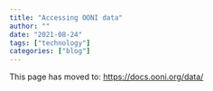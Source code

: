 ```yaml
---
title: "Accessing OONI data"
author: ""
date: "2021-08-24"
tags: ["technology"]
categories: ["blog"]
---
```


This page has moved to: https://docs.ooni.org/data/
